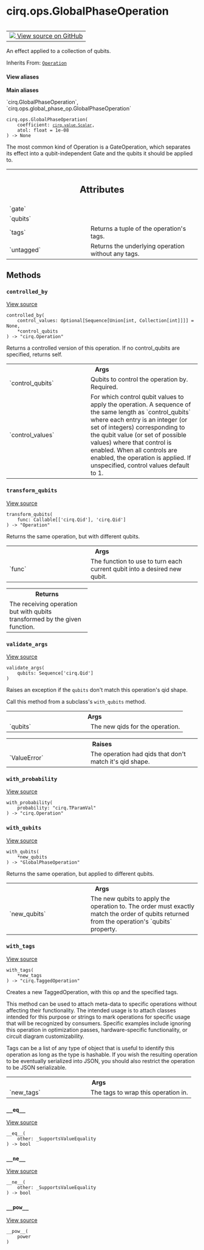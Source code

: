 <div itemscope itemtype="http://developers.google.com/ReferenceObject">
<meta itemprop="name" content="cirq.ops.GlobalPhaseOperation" />
<meta itemprop="path" content="Stable" />
<meta itemprop="property" content="__eq__"/>
<meta itemprop="property" content="__init__"/>
<meta itemprop="property" content="__ne__"/>
<meta itemprop="property" content="__pow__"/>
<meta itemprop="property" content="controlled_by"/>
<meta itemprop="property" content="transform_qubits"/>
<meta itemprop="property" content="validate_args"/>
<meta itemprop="property" content="with_probability"/>
<meta itemprop="property" content="with_qubits"/>
<meta itemprop="property" content="with_tags"/>
</div>

# cirq.ops.GlobalPhaseOperation

<!-- Insert buttons and diff -->

<table class="tfo-notebook-buttons tfo-api" align="left">

<td>
  <a target="_blank" href="https://github.com/quantumlib/cirq/tree/master/cirq/ops/global_phase_op.py">
    <img src="https://www.tensorflow.org/images/GitHub-Mark-32px.png" />
    View source on GitHub
  </a>
</td>
</table>



An effect applied to a collection of qubits.

Inherits From: [`Operation`](../../cirq/ops/Operation.md)

<section class="expandable">
  <h4 class="showalways">View aliases</h4>
  <p>
<b>Main aliases</b>
<p>`cirq.GlobalPhaseOperation`, `cirq.ops.global_phase_op.GlobalPhaseOperation`</p>
</p>
</section>

<pre class="devsite-click-to-copy prettyprint lang-py tfo-signature-link">
<code>cirq.ops.GlobalPhaseOperation(
    coefficient: <a href="../../cirq/value/Scalar.md"><code>cirq.value.Scalar</code></a>,
    atol: float = 1e-08
) -> None
</code></pre>



<!-- Placeholder for "Used in" -->

The most common kind of Operation is a GateOperation, which separates its
effect into a qubit-independent Gate and the qubits it should be applied to.



<!-- Tabular view -->
 <table class="responsive fixed orange">
<colgroup><col width="214px"><col></colgroup>
<tr><th colspan="2"><h2 class="add-link">Attributes</h2></th></tr>

<tr>
<td>
`gate`
</td>
<td>

</td>
</tr><tr>
<td>
`qubits`
</td>
<td>

</td>
</tr><tr>
<td>
`tags`
</td>
<td>
Returns a tuple of the operation's tags.
</td>
</tr><tr>
<td>
`untagged`
</td>
<td>
Returns the underlying operation without any tags.
</td>
</tr>
</table>



## Methods

<h3 id="controlled_by"><code>controlled_by</code></h3>

<a target="_blank" href="https://github.com/quantumlib/cirq/tree/master/cirq/ops/raw_types.py">View source</a>

<pre class="devsite-click-to-copy prettyprint lang-py tfo-signature-link">
<code>controlled_by(
    control_values: Optional[Sequence[Union[int, Collection[int]]]] = None,
    *control_qubits
) -> "cirq.Operation"
</code></pre>

Returns a controlled version of this operation. If no control_qubits
   are specified, returns self.

<!-- Tabular view -->
 <table class="responsive fixed orange">
<colgroup><col width="214px"><col></colgroup>
<tr><th colspan="2">Args</th></tr>

<tr>
<td>
`control_qubits`
</td>
<td>
Qubits to control the operation by. Required.
</td>
</tr><tr>
<td>
`control_values`
</td>
<td>
For which control qubit values to apply the
operation.  A sequence of the same length as `control_qubits`
where each entry is an integer (or set of integers)
corresponding to the qubit value (or set of possible values)
where that control is enabled.  When all controls are enabled,
the operation is applied.  If unspecified, control values
default to 1.
</td>
</tr>
</table>



<h3 id="transform_qubits"><code>transform_qubits</code></h3>

<a target="_blank" href="https://github.com/quantumlib/cirq/tree/master/cirq/ops/raw_types.py">View source</a>

<pre class="devsite-click-to-copy prettyprint lang-py tfo-signature-link">
<code>transform_qubits(
    func: Callable[['cirq.Qid'], 'cirq.Qid']
) -> "Operation"
</code></pre>

Returns the same operation, but with different qubits.


<!-- Tabular view -->
 <table class="responsive fixed orange">
<colgroup><col width="214px"><col></colgroup>
<tr><th colspan="2">Args</th></tr>

<tr>
<td>
`func`
</td>
<td>
The function to use to turn each current qubit into a desired
new qubit.
</td>
</tr>
</table>



<!-- Tabular view -->
 <table class="responsive fixed orange">
<colgroup><col width="214px"><col></colgroup>
<tr><th colspan="2">Returns</th></tr>
<tr class="alt">
<td colspan="2">
The receiving operation but with qubits transformed by the given
function.
</td>
</tr>

</table>



<h3 id="validate_args"><code>validate_args</code></h3>

<a target="_blank" href="https://github.com/quantumlib/cirq/tree/master/cirq/ops/raw_types.py">View source</a>

<pre class="devsite-click-to-copy prettyprint lang-py tfo-signature-link">
<code>validate_args(
    qubits: Sequence['cirq.Qid']
)
</code></pre>

Raises an exception if the `qubits` don't match this operation's qid
shape.

Call this method from a subclass's `with_qubits` method.

<!-- Tabular view -->
 <table class="responsive fixed orange">
<colgroup><col width="214px"><col></colgroup>
<tr><th colspan="2">Args</th></tr>

<tr>
<td>
`qubits`
</td>
<td>
The new qids for the operation.
</td>
</tr>
</table>



<!-- Tabular view -->
 <table class="responsive fixed orange">
<colgroup><col width="214px"><col></colgroup>
<tr><th colspan="2">Raises</th></tr>

<tr>
<td>
`ValueError`
</td>
<td>
The operation had qids that don't match it's qid shape.
</td>
</tr>
</table>



<h3 id="with_probability"><code>with_probability</code></h3>

<a target="_blank" href="https://github.com/quantumlib/cirq/tree/master/cirq/ops/raw_types.py">View source</a>

<pre class="devsite-click-to-copy prettyprint lang-py tfo-signature-link">
<code>with_probability(
    probability: "cirq.TParamVal"
) -> "cirq.Operation"
</code></pre>




<h3 id="with_qubits"><code>with_qubits</code></h3>

<a target="_blank" href="https://github.com/quantumlib/cirq/tree/master/cirq/ops/global_phase_op.py">View source</a>

<pre class="devsite-click-to-copy prettyprint lang-py tfo-signature-link">
<code>with_qubits(
    *new_qubits
) -> "GlobalPhaseOperation"
</code></pre>

Returns the same operation, but applied to different qubits.


<!-- Tabular view -->
 <table class="responsive fixed orange">
<colgroup><col width="214px"><col></colgroup>
<tr><th colspan="2">Args</th></tr>

<tr>
<td>
`new_qubits`
</td>
<td>
The new qubits to apply the operation to. The order must
exactly match the order of qubits returned from the operation's
`qubits` property.
</td>
</tr>
</table>



<h3 id="with_tags"><code>with_tags</code></h3>

<a target="_blank" href="https://github.com/quantumlib/cirq/tree/master/cirq/ops/raw_types.py">View source</a>

<pre class="devsite-click-to-copy prettyprint lang-py tfo-signature-link">
<code>with_tags(
    *new_tags
) -> "cirq.TaggedOperation"
</code></pre>

Creates a new TaggedOperation, with this op and the specified tags.

This method can be used to attach meta-data to specific operations
without affecting their functionality.  The intended usage is to
attach classes intended for this purpose or strings to mark operations
for specific usage that will be recognized by consumers.  Specific
examples include ignoring this operation in optimization passes,
hardware-specific functionality, or circuit diagram customizability.

Tags can be a list of any type of object that is useful to identify
this operation as long as the type is hashable.  If you wish the
resulting operation to be eventually serialized into JSON, you should
also restrict the operation to be JSON serializable.

<!-- Tabular view -->
 <table class="responsive fixed orange">
<colgroup><col width="214px"><col></colgroup>
<tr><th colspan="2">Args</th></tr>

<tr>
<td>
`new_tags`
</td>
<td>
The tags to wrap this operation in.
</td>
</tr>
</table>



<h3 id="__eq__"><code>__eq__</code></h3>

<a target="_blank" href="https://github.com/quantumlib/cirq/tree/master/cirq/value/value_equality.py">View source</a>

<pre class="devsite-click-to-copy prettyprint lang-py tfo-signature-link">
<code>__eq__(
    other: _SupportsValueEquality
) -> bool
</code></pre>




<h3 id="__ne__"><code>__ne__</code></h3>

<a target="_blank" href="https://github.com/quantumlib/cirq/tree/master/cirq/value/value_equality.py">View source</a>

<pre class="devsite-click-to-copy prettyprint lang-py tfo-signature-link">
<code>__ne__(
    other: _SupportsValueEquality
) -> bool
</code></pre>




<h3 id="__pow__"><code>__pow__</code></h3>

<a target="_blank" href="https://github.com/quantumlib/cirq/tree/master/cirq/ops/global_phase_op.py">View source</a>

<pre class="devsite-click-to-copy prettyprint lang-py tfo-signature-link">
<code>__pow__(
    power
)
</code></pre>






